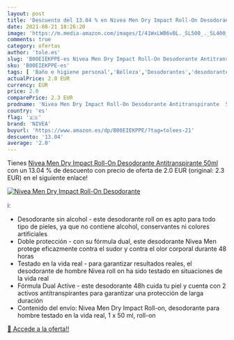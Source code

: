 ```yaml
---
layout: post
title: 'Descuento del 13.04 % en Nivea Men Dry Impact Roll-On Desodorante'
date: 2021-08-21 18:26:20
image: 'https://m.media-amazon.com/images/I/41WxLWB6vBL._SL500_._SL400_.jpg'
comments: true
category: ofertas
author: 'tole.es'
slug: 'B00EIEKPPE-es Nivea Men Dry Impact Roll-On Desodorante Antitranspirante...'
sku: 'B00EIEKPPE-es'
tags: [ 'Baño e higiene personal','Belleza','Desodorantes','desodorante','nivea', ]
actualPrice: 2.0 EUR
currency: EUR
price: 2.0
comparePrice: 2.3 EUR
prodname: 'Nivea Men Dry Impact Roll-On Desodorante Antitranspirante  50ml'
country: 'es'
flag: '🇪🇸'
brand: 'NIVEA'
buyurl: 'https://www.amazon.es/dp/B00EIEKPPE/?tag=tolees-21'
descuento: '13.04'
average: '2.0'
---
```


Tienes [Nivea Men Dry Impact Roll-On Desodorante Antitranspirante  50ml](https://www.amazon.es/dp/B00EIEKPPE/?tag=tolees-21) con un 13.04 % de descuento con precio de oferta de 2.0 EUR (original: 2.3 EUR) en el siguiente enlace!

[![Nivea Men Dry Impact Roll-On Desodorante](https://m.media-amazon.com/images/I/41WxLWB6vBL._SL500_._SL400_.jpg)](https://www.amazon.es/dp/B00EIEKPPE/?tag=tolees-21)

ℹ️:

- Desodorante sin alcohol - este desodorante roll on es apto para todo tipo de pieles, ya que no contiene alcohol, conservantes ni colores artificiales
- Doble protección - con su fórmula dual, este desodorante Nivea Men protege eficazmente contra el sudor y contra el olor corporal durante 48 horas
- Testado en la vida real - para garantizar resultados reales, el desodorante de hombre Nivea roll on ha sido testado en situaciones de la vida real
- Fórmula Dual Active - este desodorante 48h cuida tu piel y cuenta con 2 activos antitranspirantes para garantizar una protección de larga duración
- Contenido del envío: Nivea Men Dry Impact Roll-on, desodorante para hombre testado en la vida real, 1 x 50 ml, roll-on

[🛒 Accede a la oferta!!](https://www.amazon.es/dp/B00EIEKPPE/?tag=tolees-21)
